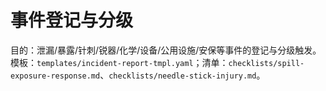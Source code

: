 # 事件登记与分级

目的：泄漏/暴露/针刺/锐器/化学/设备/公用设施/安保等事件的登记与分级触发。模板：`templates/incident-report-tmpl.yaml`；清单：`checklists/spill-exposure-response.md`、`checklists/needle-stick-injury.md`。
